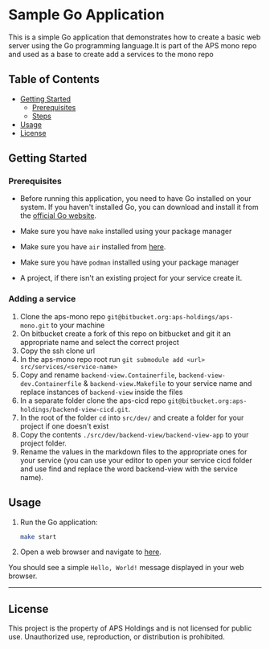# Sample Go Application

This is a simple Go application that demonstrates how to create a basic web server using the Go programming language.It is part of the APS mono repo and used as a base to create add a services to the mono repo

## Table of Contents

- [Getting Started](#getting-started)
  - [Prerequisites](#prerequisites)
  - [Steps](#adding-a-service)
- [Usage](#usage)
- [License](#license)

## Getting Started

### Prerequisites

- Before running this application, you need to have Go installed on your system. If you haven't installed Go, you can download and install it from the [official Go website](https://go.dev/dl/).

- Make sure you have `make` installed using your package manager

- Make sure you have `air` installed from [here](https://github.com/cosmtrek/air).

- Make sure you have `podman` installed using your package manager

- A project, if there isn't an existing project for your service create it.

### Adding a service

1. Clone the aps-mono repo `git@bitbucket.org:aps-holdings/aps-mono.git` to your machine
2. On bitbucket create a fork of this repo on bitbucket and git it an appropriate name and select the correct project
3. Copy the ssh clone url
4. In the aps-mono repo root run `git submodule add <url> src/services/<service-name>`
5. Copy and rename `backend-view.Containerfile`, `backend-view-dev.Containerfile` & `backend-view.Makefile` to your service name and replace instances of `backend-view` inside the files
6. In a separate folder clone the aps-cicd repo `git@bitbucket.org:aps-holdings/backend-view-cicd.git`.
7. In the root of the folder `cd` into `src/dev/` and create a folder for your project if one doesn't exist
8. Copy the contents `./src/dev/backend-view/backend-view-app` to your project folder.
9. Rename the values in the markdown files to the appropriate ones for your service (you can use your editor to open your service cicd folder and use find and replace the word backend-view with the service name).

## Usage

1. Run the Go application:

    ```bash
    make start
    ```

2. Open a web browser and navigate to [here](http://localhost:3000/).

You should see a simple `Hello, World!` message displayed in your web browser.

---

## License

This project is the property of APS Holdings and is not licensed for public use. Unauthorized use, reproduction, or distribution is prohibited.
